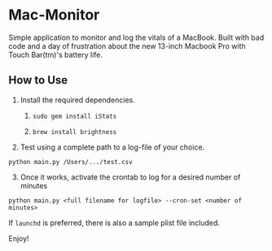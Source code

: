 # Mac-Monitor

Simple application to monitor and log the vitals of a MacBook. Built with bad code and a day of frustration about the new 13-inch Macbook Pro with Touch Bar(tm)'s battery life.



## How to Use

1. Install the required dependencies.

   1. ```shell
      sudo gem install iStats
      ```

   2. ```shell
      brew install brightness
      ```

2. Test using a complete path to a log-file of your choice.

```shell
python main.py /Users/.../test.csv
```

3. Once it works, activate the crontab to log for a desired number of minutes

```shell
python main.py <full filename for logfile> --cron-set <number of minutes>
```

If `launchd` is preferred, there is also a sample plist file included.

Enjoy!